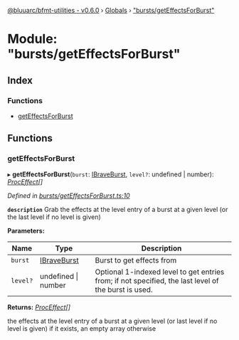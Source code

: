 [@bluuarc/bfmt-utilities - v0.6.0](../README.md) › [Globals](../globals.md) › ["bursts/getEffectsForBurst"](_bursts_geteffectsforburst_.md)

# Module: "bursts/getEffectsForBurst"

## Index

### Functions

* [getEffectsForBurst](_bursts_geteffectsforburst_.md#geteffectsforburst)

## Functions

###  getEffectsForBurst

▸ **getEffectsForBurst**(`burst`: [IBraveBurst](../interfaces/_datamine_types_.ibraveburst.md), `level?`: undefined | number): *[ProcEffect](_datamine_types_.md#proceffect)[]*

*Defined in [bursts/getEffectsForBurst.ts:10](https://github.com/BluuArc/bfmt-utilities/blob/master/src/bursts/getEffectsForBurst.ts#L10)*

**`description`** Grab the effects at the level entry of a burst at a given level (or the last level if no level is given)

**Parameters:**

Name | Type | Description |
------ | ------ | ------ |
`burst` | [IBraveBurst](../interfaces/_datamine_types_.ibraveburst.md) | Burst to get effects from |
`level?` | undefined &#124; number | Optional 1-indexed level to get entries from; if not specified, the last level of the burst is used. |

**Returns:** *[ProcEffect](_datamine_types_.md#proceffect)[]*

the effects at the level entry of a burst at a given level (or last level if no level is given) if it exists, an empty array otherwise
